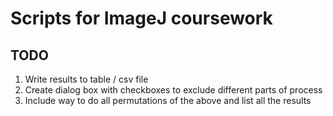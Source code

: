 # Scripts for ImageJ coursework

## TODO
1. Write results to table / csv file
1. Create dialog box with checkboxes to exclude different parts of process
1. Include way to do all permutations of the above and list all the results
